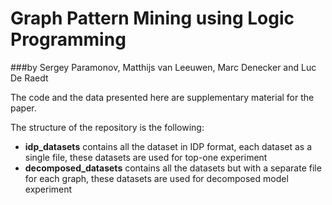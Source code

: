 Graph Pattern Mining using Logic Programming 
================
###by Sergey Paramonov, Matthijs van Leeuwen, Marc Denecker and Luc De Raedt

The code and the data presented here are supplementary material for the paper.


The structure of the repository is the following:

* **idp_datasets** contains all the dataset in IDP format, each dataset as a single file, these datasets are used for top-one experiment
* **decomposed_datasets** contains all the datasets but with a separate file for each graph, these datasets are used for decomposed model experiment

